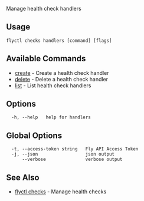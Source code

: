 Manage health check handlers

## Usage

~~~
flyctl checks handlers [command] [flags]
~~~

## Available Commands
* [create](/docs/flyctl/checks-handlers-create/)	 - Create a health check handler
* [delete](/docs/flyctl/checks-handlers-delete/)	 - Delete a health check handler
* [list](/docs/flyctl/checks-handlers-list/)	 - List health check handlers

## Options

~~~
  -h, --help   help for handlers
~~~

## Global Options

~~~
  -t, --access-token string   Fly API Access Token
  -j, --json                  json output
      --verbose               verbose output
~~~

## See Also

* [flyctl checks](/docs/flyctl/checks/)	 - Manage health checks

